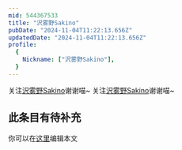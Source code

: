 ```yaml
---
mid: 544367533
title: "沢雾野Sakino"
pubDate: "2024-11-04T11:22:13.656Z"
updatedDate: "2024-11-04T11:22:13.656Z"
profile:
  {
    Nickname: ["沢雾野Sakino"],
  }
---
```


关注[沢雾野Sakino](https://space.bilibili.com/544367533)谢谢喵~ 关注[沢雾野Sakino](https://space.bilibili.com/544367533)谢谢喵~

## 此条目有待补充
你可以在[这里](https://github.com/Yuhanawa/VTuber.ICU-Content/edit/master/v/沢雾野Sakino/index.md)编辑本文
